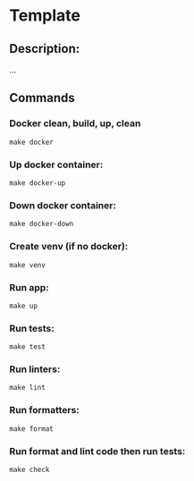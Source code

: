 # Template

## Description:
...

## Commands

### Docker clean, build, up, clean
    make docker

### Up docker container:
    make docker-up

### Down docker container:
    make docker-down

### Create venv (if no docker):
    make venv

### Run app:
    make up

### Run tests:
    make test

### Run linters:
    make lint

### Run formatters:
    make format

### Run format and lint code then run tests:
    make check

